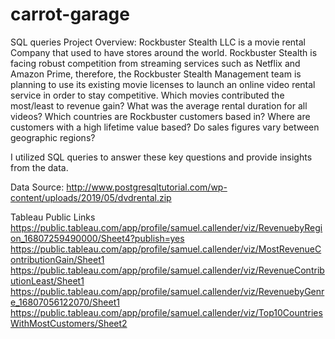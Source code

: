 # carrot-garage
SQL queries
Project Overview: Rockbuster Stealth LLC is a movie rental Company that used to have stores around the world. Rockbuster Stealth is facing robust competition from streaming services such as Netflix and Amazon Prime, therefore, the Rockbuster Stealth Management team is planning to use its existing movie licenses to launch an online video rental service in order to stay competitive. 
Which movies contributed the most/least to revenue gain?
What was the average rental duration for all videos?
Which countries are Rockbuster customers based in?
Where are customers with a high lifetime value based?
Do sales figures vary between geographic regions?

I utilized SQL queries to answer these key questions and provide insights from the data. 

Data Source: http://www.postgresqltutorial.com/wp-content/uploads/2019/05/dvdrental.zip

Tableau Public Links
https://public.tableau.com/app/profile/samuel.callender/viz/RevenuebyRegion_16807259490000/Sheet4?publish=yes
https://public.tableau.com/app/profile/samuel.callender/viz/MostRevenueContributionGain/Sheet1
https://public.tableau.com/app/profile/samuel.callender/viz/RevenueContributionLeast/Sheet1
https://public.tableau.com/app/profile/samuel.callender/viz/RevenuebyGenre_16807056122070/Sheet1
https://public.tableau.com/app/profile/samuel.callender/viz/Top10CountriesWithMostCustomers/Sheet2

